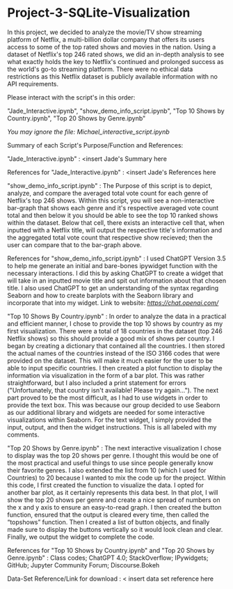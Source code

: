 # Project-3-SQLite-Visualization

In this project, we decided to analyze the movie/TV show streaming platform of Netflix, a multi-billion dollar company that offers its users
access to some of the top rated shows and movies in the nation. Using a dataset of Netflix's top 246 rated shows, we did an in-depth analysis
to see what exactly holds the key to Netflix's continued and prolonged success as the world's go-to streaming platform. 
There were no ethical data restrictions as this Netflix dataset is publicly available information with no API requirements.

Please interact with the script's in this order:

"Jade_Interactive.ipynb", 
"show_demo_info_script.ipynb", 
"Top 10 Shows by Country.ipynb", 
"Top 20 Shows by Genre.ipynb"

*You may ignore the file: Michael_interactive_script.ipynb*

Summary of each Script's Purpose/Function and References:

"Jade_Interactive.ipynb" : <insert Jade's Summary here

References for "Jade_Interactive.ipynb" : <insert Jade's References here

"show_demo_info_script.ipynb" : The Purpose of this script is to depict, analyze, and compare the averaged total vote count for each genre of Netflix's top 246 shows.
Within this script, you will see a non-interactive bar-graph that shows each genre and it's respective averaged vote count total and then below it you should be able 
to see the top 10 ranked shows within the dataset. Below that cell, there exists an interactive cell that, when inputted with a Netflix title, will output the respective
title's information and the aggregated total vote count that respective show recieved; then the user can compare that to the bar-graph above. 

References for "show_demo_info_script.ipynb" : I used ChatGPT Version 3.5 to help me generate an initial and bare-bones ipywidget function with the necessary interactions. I did this by asking ChatGPT to create a widget that will take in an inputted movie title 
and spit out information about that chosen title. I also used ChatGPT to get an understanding of the syntax regarding Seaborn and how to create barplots
with the Seaborn library and incorporate that into my widget. Link to website: *https://chat.openai.com/*

"Top 10 Shows By Country.ipynb" : In order to analyze the data in a practical and efficient manner, I chose to provide the top 10 shows by country as my first visualization. There were a total of 18 countries in the dataset (top 246 Netflix shows) so this should provide a good mix of shows per country. I began by creating a dictionary that contained all the countries. I then stored the actual names of the countries instead of the ISO 3166 codes that were provided on the dataset. This will make it much easier for the user to be able to input specific countries.
  I then created a plot function to display the information via visualization in the form of a bar plot. This was rather straightforward, but I also included a print statement for errors ("Unfortunately, that country isn't available! Please try again...").
  The next part proved to be the most difficult, as I had to use widgets in order to provide the text box. This was because our group decided to use Seaborn as our additional library and widgets are needed for some interactive visualizations within Seaborn. For the text widget, I simply provided the input, output, and then the widget instructions. This is all labeled with my comments.

"Top 20 Shows by Genre.ipynb" : The next interactive visualization I chose to display was the top 20 shows per genre. I thought this would be one of the most practical and useful things to use since people generally know their favorite genres. I also extended the list from 10 (which I used for Countries) to 20 because I wanted to mix the code up for the project. Within this code, I first created the function to visualize the data. I opted for another bar plot, as it certainly represents this data best. In that plot, I will show the top 20 shows per genre and create a nice spread of numbers on the x and y axis to ensure an easy-to-read graph.
  I then created the button function, ensured that the output is cleared every time, then called the “topshows” function. Then I created a list of button objects, and finally made sure to display the buttons vertically so it would look clean and clear. Finally, we output the widget to complete the code.


References for "Top 10 Shows by Country.ipynb" and "Top 20 Shows by Genre.ipynb" : Class codes; ChatGPT 4.0; StackOverflow; IPywidgets; GitHub; Jupyter Community Forum; Discourse.Bokeh


Data-Set Reference/Link for download : < insert data set reference here 
